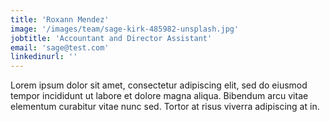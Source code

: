 ```yaml
---
title: 'Roxann Mendez'
image: '/images/team/sage-kirk-485982-unsplash.jpg'
jobtitle: 'Accountant and Director Assistant'
email: 'sage@test.com'
linkedinurl: ''
---
```


Lorem ipsum dolor sit amet, consectetur adipiscing elit, sed do eiusmod tempor incididunt ut labore et dolore magna aliqua. Bibendum arcu vitae elementum curabitur vitae nunc sed. Tortor at risus viverra adipiscing at in.
